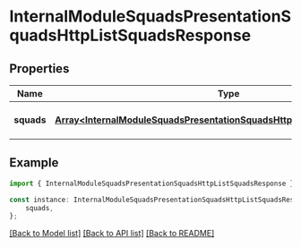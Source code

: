 # InternalModuleSquadsPresentationSquadsHttpListSquadsResponse


## Properties

Name | Type | Description | Notes
------------ | ------------- | ------------- | -------------
**squads** | [**Array&lt;InternalModuleSquadsPresentationSquadsHttpGetSquadOneResponse&gt;**](InternalModuleSquadsPresentationSquadsHttpGetSquadOneResponse.md) |  | [optional] [default to undefined]

## Example

```typescript
import { InternalModuleSquadsPresentationSquadsHttpListSquadsResponse } from 'not-games-sdk-public';

const instance: InternalModuleSquadsPresentationSquadsHttpListSquadsResponse = {
    squads,
};
```

[[Back to Model list]](../README.md#documentation-for-models) [[Back to API list]](../README.md#documentation-for-api-endpoints) [[Back to README]](../README.md)
